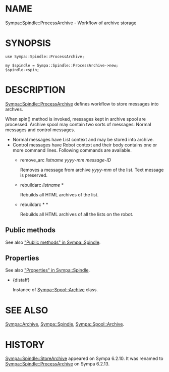 # NAME

Sympa::Spindle::ProcessArchive - Workflow of archive storage

# SYNOPSIS

    use Sympa::Spindle::ProcessArchive;

    my $spindle = Sympa::Spindle::ProcessArchive->new;
    $spindle->spin;

# DESCRIPTION

[Sympa::Spindle::ProcessArchive](./Sympa::Spindle::ProcessArchive.3.md) defines workflow to store messages into
archves.

When spin() method is invoked, messages kept in archive spool are
processed.
Archive spool may contain two sorts of messages:
Normal messages and control messages.

- Normal messages have List context and may be stored into archive.
- Control messages have Robot context and their body contains one or more
command lines.  Following commands are available.
    - remove\_arc _listname_ _yyyy_-_mm_ _message-ID_

        Removes a message from archive _yyyy_-_mm_ of the list.
        Text message is preserved.

    - rebuildarc _listname_ \*

        Rebuilds all HTML archives of the list.

    - rebuildarc \* \*

        Rebuilds all HTML archives of all the lists on the robot.

## Public methods

See also ["Public methods" in Sympa::Spindle](./Sympa::Spindle.3.md#public-methods).

## Properties

See also ["Properties" in Sympa::Spindle](./Sympa::Spindle.3.md#properties).

- {distaff}

    Instance of [Sympa::Spool::Archive](./Sympa::Spool::Archive.3.md) class.

# SEE ALSO

[Sympa::Archive](./Sympa::Archive.3.md), [Sympa::Spindle](./Sympa::Spindle.3.md), [Sympa::Spool::Archive](./Sympa::Spool::Archive.3.md).

# HISTORY

[Sympa::Spindle::StoreArchive](./Sympa::Spindle::StoreArchive.3.md) appeared on Sympa 6.2.10.
It was renamed to [Sympa::Spindle::ProcessArchive](./Sympa::Spindle::ProcessArchive.3.md) on Sympa 6.2.13.

